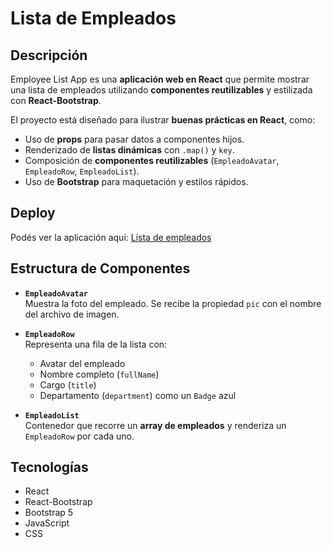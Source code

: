 # Lista de Empleados

## Descripción

Employee List App es una **aplicación web en React** que permite mostrar una lista de empleados utilizando **componentes reutilizables** y estilizada con **React-Bootstrap**.

El proyecto está diseñado para ilustrar **buenas prácticas en React**, como:  
- Uso de **props** para pasar datos a componentes hijos.  
- Renderizado de **listas dinámicas** con `.map()` y `key`.  
- Composición de **componentes reutilizables** (`EmpleadoAvatar`, `EmpleadoRow`, `EmpleadoList`).  
- Uso de **Bootstrap** para maquetación y estilos rápidos.  

## Deploy

Podés ver la aplicación aquí: [Lista de empleados](https://listaempleados-mj.netlify.app/)

## Estructura de Componentes

- **`EmpleadoAvatar`**  
  Muestra la foto del empleado. Se recibe la propiedad `pic` con el nombre del archivo de imagen.

- **`EmpleadoRow`**  
  Representa una fila de la lista con:  
  - Avatar del empleado  
  - Nombre completo (`fullName`)  
  - Cargo (`title`)  
  - Departamento (`department`) como un `Badge` azul  

- **`EmpleadoList`**  
  Contenedor que recorre un **array de empleados** y renderiza un `EmpleadoRow` por cada uno.

## Tecnologías

- React  
- React-Bootstrap  
- Bootstrap 5  
- JavaScript   
- CSS

